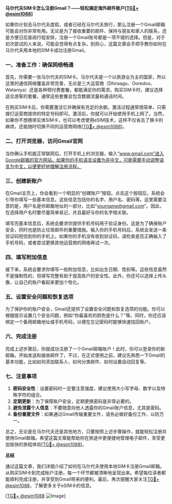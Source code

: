 **马尔代夫SIM卡怎么注册Gmail？——轻松搞定海外邮件账户[[TG💪+ @esim1088](https://t.me/s/esim1088)]**

如果你计划去马尔代夫度假，或者已经在马尔代夫旅行，那么注册一个Gmail邮箱可能会对你非常有用。无论是为了接收重要的邮件、保持与朋友和家人的联系，还是方便日后查阅行程安排，注册一个Gmail账号都是一项不错的选择。但是，对于初次尝试的人来说，可能会觉得有点复杂。别担心，这篇文章会手把手教你如何在马尔代夫用本地的SIM卡成功注册Gmail。

### 一、准备工作：确保网络畅通

首先，你需要一张马尔代夫的SIM卡。马尔代夫是一个以旅游业为主的国家，所以这里的通信网络覆盖非常完善，无论是三大运营商（Dhiraagu、Ooredoo、Wataniya）还是各种预付费套餐，都能满足你的需求。购买SIM卡时，建议选择适合游客的套餐，通常这些套餐会包含数据流量和通话时间。

在购买SIM卡后，你需要激活它并确保有充足的余额。激活过程通常很简单，只需拨打运营商提供的特定号码即可。激活后，你就可以开始使用手机上网了。当然，如果你不想携带实体SIM卡，也可以考虑使用eSIM技术，这样不仅省去了换卡的麻烦，还能随时切换不同的运营商网络[[TG💪+ @esim1088](https://t.me/s/esim1088)]。

### 二、打开浏览器，访问Gmail官网

当你确认手机能正常联网后，打开手机上的浏览器，输入“www.gmail.com”进入Google邮箱的官方网站。如果你的手机语言设置为非中文，可能需要手动调整语言为中文，以便更好地理解注册流程。

### 三、创建新账户

在Gmail主页上，你会看到一个明显的“创建账户”按钮。点击这个按钮后，系统会引导你填写一些基本信息。这些信息包括你的名字、用户名、密码等。这里需要注意的是，用户名是你邮箱地址的一部分，比如“yourname@gmail.com”。因此，在选择用户名时要尽量简单易记，并且最好与你的名字相关联。

填写完基本信息后，系统会要求你提供手机号码用于验证身份。这是为了确保账户安全，同时也是防止垃圾邮件的重要措施。输入你的手机号码后，系统会发送一条验证码短信到你的手机上。如果你的手机没有收到验证码，请检查是否正确输入了手机号码，或者尝试更换其他运营商的网络再试一次。

### 四、填写附加信息

接下来，系统会要求你填写一些附加信息，比如出生日期、性别等。这些信息虽然不是强制性的，但填写完整有助于提高账户的安全性。此外，你还可以选择上传头像，让自己的账户看起来更加个性化。

### 五、设置安全问题和恢复选项

为了保护你的账户安全，Gmail还提供了设置安全问题和恢复选项的功能。你可以根据提示设置几个安全问题，例如“你最喜欢的颜色是什么？”等。同时，你还应该绑定一个备用邮箱地址或手机号码，以便在忘记密码时能够快速找回账户。

### 六、完成注册

完成上述步骤后，你就成功注册了一个Gmail邮箱账户！此时，你可以登录你的新邮箱，开始发送和接收邮件了。不过，在正式使用之前，建议先熟悉一下Gmail的基本功能，比如如何添加联系人、如何分类邮件、如何设置自动回复等。

### 七、注意事项

1. **密码安全性**：设置密码时一定要注意强度，建议使用大小写字母、数字以及特殊字符的组合。
2. **定期更新**：为了保障账户安全，定期更换密码是非常必要的。
3. **避免泄露个人信息**：不要随意向他人透露你的Gmail账户信息，尤其是密码。
4. **备份重要文件**：如果通过Gmail传输重要文件，请务必做好备份工作，以防万一。

总之，无论是在马尔代夫还是其他地方，只要按照上述步骤操作，就能轻松注册并使用Gmail邮箱。希望这篇文章能帮助你在旅途中更便捷地管理电子邮件，享受更加愉快的旅程体验[[TG💪+ @esim1088](https://t.me/s/esim1088)]。

**总结**

通过这篇文章，我们详细介绍了如何在马尔代夫使用本地SIM卡注册Gmail邮箱。从购买SIM卡到完成账户注册，每一个环节都被清晰地呈现出来。希望每位读者都能顺利完成注册，并享受到Gmail带来的便利。最后，再次提醒大家关注[TG💪+ @esim1088](https://t.me/s/esim1088)，了解更多关于eSIM卡的信息。

[[TG💪+ @esim1088](https://t.me/s/esim1088) ![Image](https://i.postimg.cc/4NQfJmqS/Snipaste-2025-05-13-00-14-12.png)]